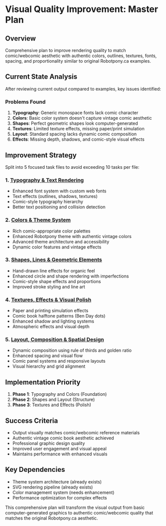 # Visual Quality Improvement: Master Plan

## Overview
Comprehensive plan to improve rendering quality to match comic/webcomic aesthetic with authentic colors, outlines, textures, fonts, spacing, and proportionality similar to original Robotpony.ca examples.

## Current State Analysis
After reviewing current output compared to examples, key issues identified:

### Problems Found
1. **Typography**: Generic monospace fonts lack comic character
2. **Colors**: Basic color system doesn't capture vintage comic aesthetic  
3. **Shapes**: Perfect geometric shapes look computer-generated
4. **Textures**: Limited texture effects, missing paper/print simulation
5. **Layout**: Standard spacing lacks dynamic comic composition
6. **Effects**: Missing depth, shadows, and comic-style visual effects

## Improvement Strategy
Split into 5 focused task files to avoid exceeding 10 tasks per file:

### 1. [Typography & Text Rendering](./visual-quality-typography.md)
- Enhanced font system with custom web fonts
- Text effects (outlines, shadows, textures)
- Comic-style typography hierarchy
- Better text positioning and collision detection

### 2. [Colors & Theme System](./visual-quality-colors-themes.md)  
- Rich comic-appropriate color palettes
- Enhanced Robotpony theme with authentic vintage colors
- Advanced theme architecture and accessibility
- Dynamic color features and vintage effects

### 3. [Shapes, Lines & Geometric Elements](./visual-quality-shapes-lines.md)
- Hand-drawn line effects for organic feel
- Enhanced circle and shape rendering with imperfections
- Comic-style shape effects and proportions
- Improved stroke styling and line art

### 4. [Textures, Effects & Visual Polish](./visual-quality-textures-effects.md)
- Paper and printing simulation effects
- Comic book halftone patterns (Ben Day dots)
- Enhanced shadow and lighting systems
- Atmospheric effects and visual depth

### 5. [Layout, Composition & Spatial Design](./visual-quality-layout-composition.md)
- Dynamic composition using rule of thirds and golden ratio
- Enhanced spacing and visual flow
- Comic panel systems and responsive layouts
- Visual hierarchy and grid alignment

## Implementation Priority
1. **Phase 1**: Typography and Colors (Foundation)
2. **Phase 2**: Shapes and Layout (Structure) 
3. **Phase 3**: Textures and Effects (Polish)

## Success Criteria
- Output visually matches comic/webcomic reference materials
- Authentic vintage comic book aesthetic achieved
- Professional graphic design quality
- Improved user engagement and visual appeal
- Maintains performance with enhanced visuals


## Key Dependencies
- Theme system architecture (already exists)
- SVG rendering pipeline (already exists)
- Color management system (needs enhancement)
- Performance optimization for complex effects

This comprehensive plan will transform the visual output from basic computer-generated graphics to authentic comic/webcomic quality that matches the original Robotpony.ca aesthetic.